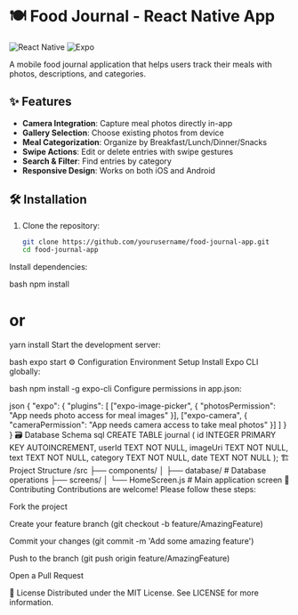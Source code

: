 # 🍽️ Food Journal - React Native App

![React Native](https://img.shields.io/badge/react_native-%2320232a.svg?style=for-the-badge&logo=react&logoColor=%2361DAFB)
![Expo](https://img.shields.io/badge/expo-1C1E24?style=for-the-badge&logo=expo&logoColor=#D04A37)

A mobile food journal application that helps users track their meals with photos, descriptions, and categories.

## ✨ Features

- **Camera Integration**: Capture meal photos directly in-app
- **Gallery Selection**: Choose existing photos from device
- **Meal Categorization**: Organize by Breakfast/Lunch/Dinner/Snacks
- **Swipe Actions**: Edit or delete entries with swipe gestures
- **Search & Filter**: Find entries by category
- **Responsive Design**: Works on both iOS and Android

## 🛠️ Installation

1. Clone the repository:
   ```bash
   git clone https://github.com/yourusername/food-journal-app.git
   cd food-journal-app
Install dependencies:

bash
npm install
# or
yarn install
Start the development server:

bash
expo start
⚙️ Configuration
Environment Setup
Install Expo CLI globally:

bash
npm install -g expo-cli
Configure permissions in app.json:

json
{
  "expo": {
    "plugins": [
      ["expo-image-picker", {
        "photosPermission": "App needs photo access for meal images"
      }],
      ["expo-camera", {
        "cameraPermission": "App needs camera access to take meal photos"
      }]
    ]
  }
}
🗃️ Database Schema
sql
CREATE TABLE journal (
  id INTEGER PRIMARY KEY AUTOINCREMENT,
  userId TEXT NOT NULL,
  imageUri TEXT NOT NULL,
  text TEXT NOT NULL,
  category TEXT NOT NULL,
  date TEXT NOT NULL
);
🏗️ Project Structure
/src
├── components/
│   ├── database/       # Database operations
├── screens/
│   └── HomeScreen.js   # Main application screen
🤝 Contributing
Contributions are welcome! Please follow these steps:

Fork the project

Create your feature branch (git checkout -b feature/AmazingFeature)

Commit your changes (git commit -m 'Add some amazing feature')

Push to the branch (git push origin feature/AmazingFeature)

Open a Pull Request

📄 License
Distributed under the MIT License. See LICENSE for more information.
